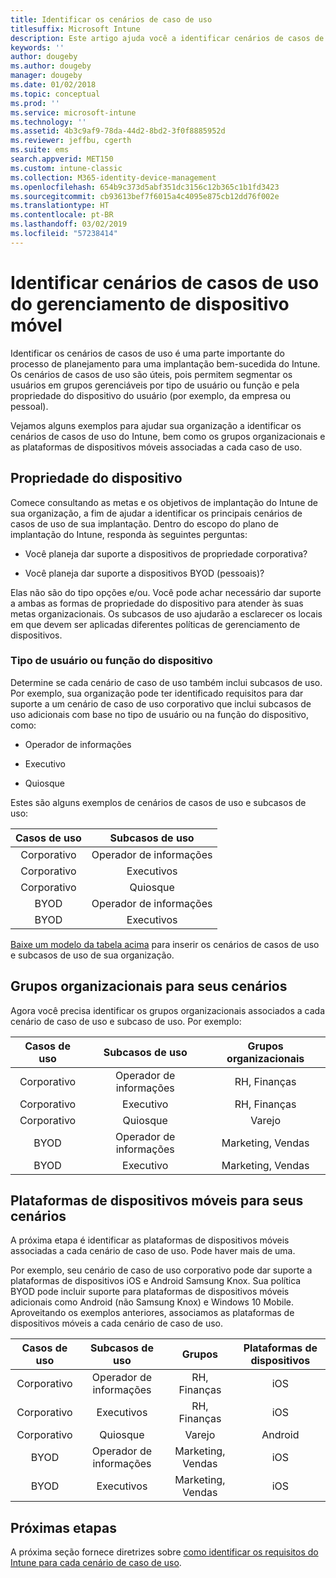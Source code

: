 ```yaml
---
title: Identificar os cenários de caso de uso
titlesuffix: Microsoft Intune
description: Este artigo ajuda você a identificar cenários de casos de uso e subcasos de uso do Intune para uma implementação somente na nuvem do Microsoft Intune.
keywords: ''
author: dougeby
ms.author: dougeby
manager: dougeby
ms.date: 01/02/2018
ms.topic: conceptual
ms.prod: ''
ms.service: microsoft-intune
ms.technology: ''
ms.assetid: 4b3c9af9-78da-44d2-8bd2-3f0f8885952d
ms.reviewer: jeffbu, cgerth
ms.suite: ems
search.appverid: MET150
ms.custom: intune-classic
ms.collection: M365-identity-device-management
ms.openlocfilehash: 654b9c373d5abf351dc3156c12b365c1b1fd3423
ms.sourcegitcommit: cb93613bef7f6015a4c4095e875cb12dd76f002e
ms.translationtype: HT
ms.contentlocale: pt-BR
ms.lasthandoff: 03/02/2019
ms.locfileid: "57238414"
---
```

# <a name="identify-mobile-device-management-use-case-scenarios"></a>Identificar cenários de casos de uso do gerenciamento de dispositivo móvel

Identificar os cenários de casos de uso é uma parte importante do processo de planejamento para uma implantação bem-sucedida do Intune. Os cenários de casos de uso são úteis, pois permitem segmentar os usuários em grupos gerenciáveis por tipo de usuário ou função e pela propriedade do dispositivo do usuário (por exemplo, da empresa ou pessoal).

Vejamos alguns exemplos para ajudar sua organização a identificar os cenários de casos de uso do Intune, bem como os grupos organizacionais e as plataformas de dispositivos móveis associadas a cada caso de uso.

## <a name="device-ownership"></a>Propriedade do dispositivo
Comece consultando as metas e os objetivos de implantação do Intune de sua organização, a fim de ajudar a identificar os principais cenários de casos de uso de sua implantação. Dentro do escopo do plano de implantação do Intune, responda às seguintes perguntas:

-   Você planeja dar suporte a dispositivos de propriedade corporativa?

-   Você planeja dar suporte a dispositivos BYOD (pessoais)?

Elas não são do tipo opções e/ou. Você pode achar necessário dar suporte a ambas as formas de propriedade do dispositivo para atender às suas metas organizacionais. Os subcasos de uso ajudarão a esclarecer os locais em que devem ser aplicadas diferentes políticas de gerenciamento de dispositivos.

### <a name="user-type-or-device-role"></a>Tipo de usuário ou função do dispositivo

Determine se cada cenário de caso de uso também inclui subcasos de uso. Por exemplo, sua organização pode ter identificado requisitos para dar suporte a um cenário de caso de uso corporativo que inclui subcasos de uso adicionais com base no tipo de usuário ou na função do dispositivo, como:

-   Operador de informações

-   Executivo

-   Quiosque

Estes são alguns exemplos de cenários de casos de uso e subcasos de uso:

| **Casos de uso** | **Subcasos de uso** |
|:---:|:---:|
| Corporativo | Operador de informações |              
| Corporativo | Executivos |           
| Corporativo | Quiosque |
| BYOD | Operador de informações |           
| BYOD | Executivos |

[Baixe um modelo da tabela acima](https://gallery.technet.microsoft.com/Intune-deployment-planning-fae156c2?redir=0) para inserir os cenários de casos de uso e subcasos de uso de sua organização.

## <a name="organizational-groups-for-your-scenarios"></a>Grupos organizacionais para seus cenários

Agora você precisa identificar os grupos organizacionais associados a cada cenário de caso de uso e subcaso de uso. Por exemplo:

| **Casos de uso** | **Subcasos de uso** | **Grupos organizacionais** |
|:---:|:---:|:---:|
| Corporativo | Operador de informações | RH, Finanças |               
| Corporativo | Executivo | RH, Finanças |            
| Corporativo | Quiosque | Varejo |
| BYOD | Operador de informações | Marketing, Vendas |            
| BYOD | Executivo | Marketing, Vendas |


## <a name="mobile-device-platforms-for-your-scenarios"></a>Plataformas de dispositivos móveis para seus cenários

A próxima etapa é identificar as plataformas de dispositivos móveis associadas a cada cenário de caso de uso. Pode haver mais de uma.

Por exemplo, seu cenário de caso de uso corporativo pode dar suporte a plataformas de dispositivos iOS e Android Samsung Knox. Sua política BYOD pode incluir suporte para plataformas de dispositivos móveis adicionais como Android (não Samsung Knox) e Windows 10 Mobile. Aproveitando os exemplos anteriores, associamos as plataformas de dispositivos móveis a cada cenário de caso de uso.

| **Casos de uso** | **Subcasos de uso** | **Grupos** | **Plataformas de dispositivos** |   
|:---:|:---:|:---:|:---:|
| Corporativo | Operador de informações | RH, Finanças | iOS |                                                           
| Corporativo | Executivos | RH, Finanças | iOS |                                                           
| Corporativo | Quiosque | Varejo | Android |
| BYOD | Operador de informações | Marketing, Vendas | iOS |                                                           
| BYOD | Executivos | Marketing, Vendas | iOS |

## <a name="next-steps"></a>Próximas etapas

A próxima seção fornece diretrizes sobre [como identificar os requisitos do Intune para cada cenário de caso de uso](planning-guide-requirements.md).
